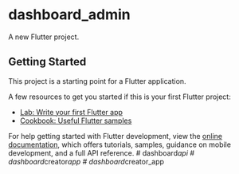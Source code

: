 # dashboard_admin

A new Flutter project.

## Getting Started

This project is a starting point for a Flutter application.

A few resources to get you started if this is your first Flutter project:

- [Lab: Write your first Flutter app](https://docs.flutter.dev/get-started/codelab)
- [Cookbook: Useful Flutter samples](https://docs.flutter.dev/cookbook)

For help getting started with Flutter development, view the
[online documentation](https://docs.flutter.dev/), which offers tutorials,
samples, guidance on mobile development, and a full API reference.
#   d a s h b o a r d _ a p i  
 #   d a s h b o a r d _ c r e a t o r _ a p p  
 #   d a s h b o a r d _ c r e a t o r _ a p p  
 